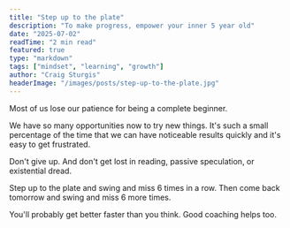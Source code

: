 ```yaml
---
title: "Step up to the plate"
description: "To make progress, empower your inner 5 year old"
date: "2025-07-02"
readTime: "2 min read"
featured: true
type: "markdown"
tags: ["mindset", "learning", "growth"]
author: "Craig Sturgis"
headerImage: "/images/posts/step-up-to-the-plate.jpg"
---
```


Most of us lose our patience for being a complete beginner.

We have so many opportunities now to try new things. It's such a small percentage of the time that we can have noticeable results quickly and it's easy to get frustrated.

Don't give up. And don't get lost in reading, passive speculation, or existential dread.

Step up to the plate and swing and miss 6 times in a row. Then come back tomorrow and swing and miss 6 more times.

You'll probably get better faster than you think. Good coaching helps too.

